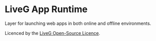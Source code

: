 # LiveG App Runtime
Layer for launching web apps in both online and offline environments.

Licenced by the [LiveG Open-Source Licence](LICENCE.md).
